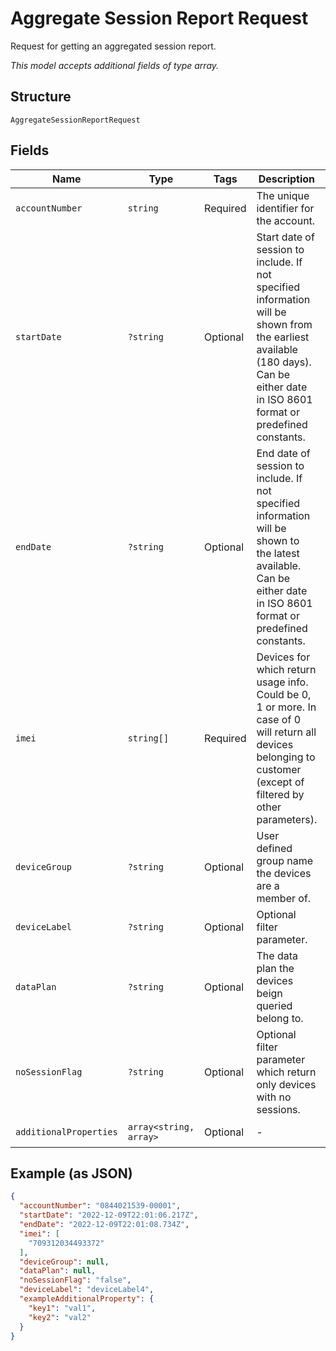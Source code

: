 
# Aggregate Session Report Request

Request for getting an aggregated session report.

*This model accepts additional fields of type array.*

## Structure

`AggregateSessionReportRequest`

## Fields

| Name | Type | Tags | Description | Getter | Setter |
|  --- | --- | --- | --- | --- | --- |
| `accountNumber` | `string` | Required | The unique identifier for the account. | getAccountNumber(): string | setAccountNumber(string accountNumber): void |
| `startDate` | `?string` | Optional | Start date of session to include. If not specified  information will be shown from the earliest available (180 days). Can be either date in ISO 8601 format or predefined constants. | getStartDate(): ?string | setStartDate(?string startDate): void |
| `endDate` | `?string` | Optional | End date of session to include. If not specified  information will be shown to the latest available. Can be either date in ISO 8601 format or predefined constants. | getEndDate(): ?string | setEndDate(?string endDate): void |
| `imei` | `string[]` | Required | Devices for which return usage info. Could be 0, 1 or more. In case of 0 will return all devices belonging to customer (except of filtered by other parameters). | getImei(): array | setImei(array imei): void |
| `deviceGroup` | `?string` | Optional | User defined group name the devices are a member of. | getDeviceGroup(): ?string | setDeviceGroup(?string deviceGroup): void |
| `deviceLabel` | `?string` | Optional | Optional filter parameter. | getDeviceLabel(): ?string | setDeviceLabel(?string deviceLabel): void |
| `dataPlan` | `?string` | Optional | The data plan the devices beign queried belong to. | getDataPlan(): ?string | setDataPlan(?string dataPlan): void |
| `noSessionFlag` | `?string` | Optional | Optional filter parameter which return only devices with no sessions. | getNoSessionFlag(): ?string | setNoSessionFlag(?string noSessionFlag): void |
| `additionalProperties` | `array<string, array>` | Optional | - | findAdditionalProperty(string key): array | additionalProperty(string key, array value): void |

## Example (as JSON)

```json
{
  "accountNumber": "0844021539-00001",
  "startDate": "2022-12-09T22:01:06.217Z",
  "endDate": "2022-12-09T22:01:08.734Z",
  "imei": [
    "709312034493372"
  ],
  "deviceGroup": null,
  "dataPlan": null,
  "noSessionFlag": "false",
  "deviceLabel": "deviceLabel4",
  "exampleAdditionalProperty": {
    "key1": "val1",
    "key2": "val2"
  }
}
```

